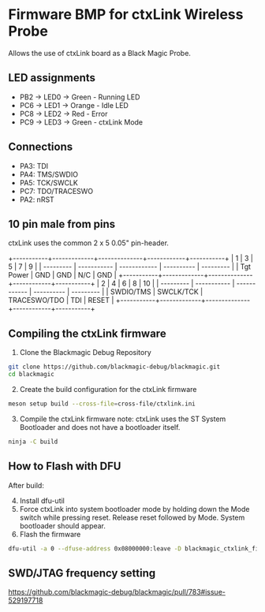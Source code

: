 # Firmware BMP for ctxLink Wireless Probe

Allows the use of ctxLink board as a Black Magic Probe.

## LED assignments
 * PB2 -> LED0 -> Green - Running LED
 * PC6 -> LED1 -> Orange - Idle LED
 * PC8 -> LED2 -> Red - Error
 * PC9 -> LED3 -> Green - ctxLink Mode

## Connections

* PA3: TDI
* PA4: TMS/SWDIO
* PA5: TCK/SWCLK
* PC7: TDO/TRACESWO
* PA2: nRST

## 10 pin male from pins

ctxLink uses the common 2 x 5 0.05" pin-header.

+-----------+-------------+--------------+------------+-----------+
|      1    |       3     |       5      |      7     |     9     |
| --------- | ----------- | ------------ | ---------- | --------- |
| Tgt Power |     GND     |      GND     |     N/C    |   GND     |
+-----------+-------------+--------------+------------+-----------+
|      2    |       4     |       6      |      8     |    10     |
| --------- | ----------- | ------------ | ---------- | --------- |
| SWDIO/TMS |  SWCLK/TCK  | TRACESWO/TDO |     TDI    |   RESET   |
+-----------+-------------+--------------+------------+-----------+


## Compiling the ctxLink firmware

1. Clone the Blackmagic Debug Repository

```sh
git clone https://github.com/blackmagic-debug/blackmagic.git
cd blackmagic
```

2. Create the build configuration for the ctxLink firmware

```sh
meson setup build --cross-file=cross-file/ctxlink.ini
```

3. Compile the ctxLink firmware
   note: ctxLink uses the ST System Bootloader and does not have a bootloader itself.

```sh
ninja -C build
```

## How to Flash with DFU

After build:

4) Install dfu-util
5) Force ctxLink into system bootloader mode by holding down the Mode switch while
   pressing reset. Release reset followed by Mode. System bootloader should appear.
6) Flash the firmware

```sh
dfu-util -a 0 --dfuse-address 0x08000000:leave -D blackmagic_ctxlink_firmware.bin
```

## SWD/JTAG frequency setting

https://github.com/blackmagic-debug/blackmagic/pull/783#issue-529197718
